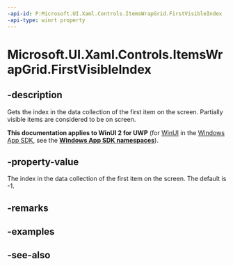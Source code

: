 ```yaml
---
-api-id: P:Microsoft.UI.Xaml.Controls.ItemsWrapGrid.FirstVisibleIndex
-api-type: winrt property
---
```


<!-- Property syntax
public int FirstVisibleIndex { get; }
-->

# Microsoft.UI.Xaml.Controls.ItemsWrapGrid.FirstVisibleIndex

## -description
Gets the index in the data collection of the first item on the screen. Partially visible items are considered to be on screen.

**This documentation applies to WinUI 2 for UWP** (for [WinUI](/windows/apps/winui/winui3/) in the [Windows App SDK](/windows/apps/windows-app-sdk/), see the **[Windows App SDK namespaces](/windows/windows-app-sdk/api/winrt/)**).

## -property-value
The index in the data collection of the first item on the screen. The default is -1.

## -remarks

## -examples

## -see-also

